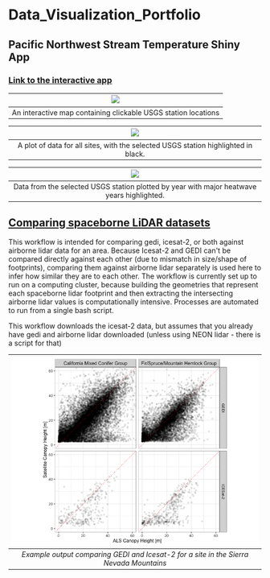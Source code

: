 # Data_Visualization_Portfolio

## Pacific Northwest Stream Temperature Shiny App 

### [Link to the interactive app](https://laurapuckett.shinyapps.io/Pacific_NW_Stream_Temperature_during_2021_Heatwave/)


| ![](https://github.com/Laura-Puckett/LauraPuckett_Portfolio/blob/main/Screen%20Shot%202021-11-21%20at%2010.43.51%20PM.png) | 
|:--:| 
| An interactive map containing clickable USGS station locations|

| ![](https://github.com/Laura-Puckett/LauraPuckett_Portfolio/blob/main/Screen%20Shot%202021-11-21%20at%2010.32.13%20PM.png) | 
|:--:| 
| A plot of data for all sites, with the selected USGS station highlighted in black. |

| ![](https://github.com/Laura-Puckett/LauraPuckett_Portfolio/blob/main/Screen%20Shot%202021-11-21%20at%2010.32.33%20PM.png) | 
|:--:| 
| Data from the selected USGS station plotted by year with major heatwave years highlighted. |

## [Comparing spaceborne LiDAR datasets](https://github.com/Laura-Puckett/lidar_comparisons)
This workflow is intended for comparing gedi, icesat-2, or both against airborne lidar data for an area. Because Icesat-2 and GEDI can't be compared directly against each other (due to mismatch in size/shape of footprints), comparing them against airborne lidar separately is used here to infer how similar they are to each other. The workflow is currently set up to run on a computing cluster, because building the geometries that represent each spaceborne lidar footprint and then extracting the intersecting airborne lidar values is computationally intensive. Processes are automated to run from a single bash script. 

This workflow downloads the icesat-2 data, but assumes that you already have gedi and airborne lidar downloaded (unless using NEON lidar - there is a script for that)

| ![](https://github.com/Laura-Puckett/lidar_comparisons/blob/main/gedi_icesat2_als_comparison.png) | 
|:--:| 
| *Example output comparing GEDI and Icesat-2 for a site in the Sierra Nevada Mountains* |

